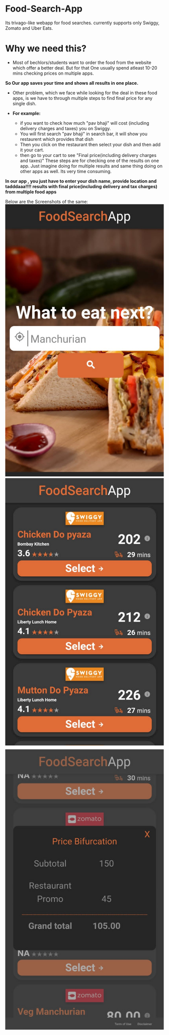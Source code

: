 # Food-Search-App
Its trivago-like webapp for food searches. currently supports only Swiggy, Zomato and Uber Eats.

# Why we need this?
- Most of bechlors/students want to order the food from the website which offer a better deal.
But for that One usually spend atleast 10-20 mins checking prices on multiple apps.

**So Our app saves your time and shows all results in one place.**
- Other problem, which we face while looking for the deal in these food apps, is we have to through multiple steps to find final price for any single dish.

- **For example:** 
  * if you want to check how much "pav bhaji" will cost (including delivery charges and taxes) you on Swiggy.
  * You will first search "pav bhaji" in search bar, it will show you restaurent which provides that dish
  * Then you click on the restaurant then select your dish and then add it your cart.
  * then go to your cart to see "Final price(including delivery charges and taxes)"
These steps are for checking one of the results on one app. Just imagine doing for multiple results and same thing doing on other apps as well. Its very time consuming.

**In our app , you just have to enter your dish name, provide location and tadddaaa!!!! results with final price(including delivery and tax charges) from multiple food apps**

Below are the Screenshots of the same:
![1](https://github.com/cpankajr/Food-Search-App/blob/master/files/images/IMG-20200109-WA0002.jpg)
![2](https://github.com/cpankajr/Food-Search-App/blob/master/files/images/IMG-20200109-WA0003.jpg)
![3](https://github.com/cpankajr/Food-Search-App/blob/master/files/images/IMG-20200109-WA0007.jpg)

